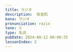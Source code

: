 ```yaml
---
title: ラジオ
description:  收音机
kana: ラジオ
pronunciation: razio
tone: ①
type: 名词
pubDate: 2024-08-12 00:00:35
lessonIndex: 2
---
```

